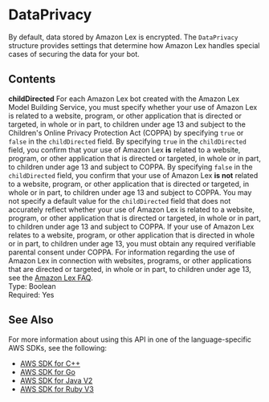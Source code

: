 # DataPrivacy<a name="API_DataPrivacy"></a>

By default, data stored by Amazon Lex is encrypted\. The `DataPrivacy` structure provides settings that determine how Amazon Lex handles special cases of securing the data for your bot\. 

## Contents<a name="API_DataPrivacy_Contents"></a>

 **childDirected**   <a name="lexv2-Type-DataPrivacy-childDirected"></a>
For each Amazon Lex bot created with the Amazon Lex Model Building Service, you must specify whether your use of Amazon Lex is related to a website, program, or other application that is directed or targeted, in whole or in part, to children under age 13 and subject to the Children's Online Privacy Protection Act \(COPPA\) by specifying `true` or `false` in the `childDirected` field\. By specifying `true` in the `childDirected` field, you confirm that your use of Amazon Lex **is** related to a website, program, or other application that is directed or targeted, in whole or in part, to children under age 13 and subject to COPPA\. By specifying `false` in the `childDirected` field, you confirm that your use of Amazon Lex **is not** related to a website, program, or other application that is directed or targeted, in whole or in part, to children under age 13 and subject to COPPA\. You may not specify a default value for the `childDirected` field that does not accurately reflect whether your use of Amazon Lex is related to a website, program, or other application that is directed or targeted, in whole or in part, to children under age 13 and subject to COPPA\. If your use of Amazon Lex relates to a website, program, or other application that is directed in whole or in part, to children under age 13, you must obtain any required verifiable parental consent under COPPA\. For information regarding the use of Amazon Lex in connection with websites, programs, or other applications that are directed or targeted, in whole or in part, to children under age 13, see the [Amazon Lex FAQ](https://aws.amazon.com/lex/faqs#data-security)\.  
Type: Boolean  
Required: Yes

## See Also<a name="API_DataPrivacy_SeeAlso"></a>

For more information about using this API in one of the language\-specific AWS SDKs, see the following:
+  [AWS SDK for C\+\+](https://docs.aws.amazon.com/goto/SdkForCpp/models.lex.v2-2020-08-07/DataPrivacy) 
+  [AWS SDK for Go](https://docs.aws.amazon.com/goto/SdkForGoV1/models.lex.v2-2020-08-07/DataPrivacy) 
+  [AWS SDK for Java V2](https://docs.aws.amazon.com/goto/SdkForJavaV2/models.lex.v2-2020-08-07/DataPrivacy) 
+  [AWS SDK for Ruby V3](https://docs.aws.amazon.com/goto/SdkForRubyV3/models.lex.v2-2020-08-07/DataPrivacy) 